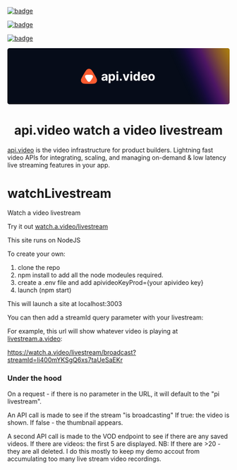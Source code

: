 [![badge](https://img.shields.io/twitter/follow/api_video?style=social)](https://twitter.com/intent/follow?screen_name=api_video)

[![badge](https://img.shields.io/github/stars/apivideo/watchLivestream?style=social)](https://github.com/apivideo/watchLivestream)

[![badge](https://img.shields.io/discourse/topics?server=https%3A%2F%2Fcommunity.api.video)](https://community.api.video)

![](https://github.com/apivideo/.github/blob/main/assets/apivideo_banner.png)

<h1 align="center">api.video watch a video livestream</h1>

[api.video](https://api.video) is the video infrastructure for product builders. Lightning fast video APIs for integrating, scaling, and managing on-demand & low latency live streaming features in your app.

# watchLivestream
Watch a video livestream

Try it out [watch.a.video/livestream](https://watch.a.video/livestream)

This site runs on NodeJS

To create your own:

1. clone the repo
2. npm install to add all the node modeules required.
3. create a .env file and add apivideoKeyProd={your apivideo key}
4. launch (npm start)


This will launch a site at localhost:3003

You can then add a streamId query parameter with your livestream:

For example, this url will show whatever video is playing at [livestream.a.video](https//:livestream.a.video):

https://watch.a.video/livestream/broadcast?streamId=li400mYKSgQ6xs7taUeSaEKr

### Under the hood

On a request - if there is no parameter in the URL, it will default to the "pi livestream".  

An API call is made to see if the stream "is broadcasting"  If true: the video is shown.  If false - the thumbnail appears.

A second API call is made to the VOD endpoint to see if there are any saved videos. If there are videos: the first 5 are displayed.  NB:  If there are >20 - they are all deleted.  I do this mostly to keep my demo accout from accumulating too many live stream video recordings.
